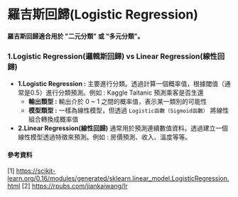# 羅吉斯回歸(Logistic Regression)
#### 羅吉斯回歸適合用於 "二元分類" 或 "多元分類"。
### 1.Logistic Regression(邏輯斯回歸) vs Linear Regression(線性回歸)
  * **1.Logistic Regression :** 主要進行分類。透過計算一個概率值，根據閾值（通常是0.5）進行分類預測。例如 : Kaggle Taitanic 預測乘客是否生還
    * **輸出類型 :** 輸出介於 0 ~ 1 之間的概率值，表示某一類別的可能性
    * **模型類型 :** 一樣為線性模型，但透過 ```Logistic函數（Sigmoid函數）``` 將線性組合轉換成概率值
  *  **2.Linear Regression(線性回歸)** 通常用於預測連續數值資料。透過建立一個線性模型透過特徵來預測。例如 : 房價預測、收入、溫度等等。

#### 參考資料
[1] https://scikit-learn.org/0.16/modules/generated/sklearn.linear_model.LogisticRegression.html
[2] https://rpubs.com/jiankaiwang/lr
